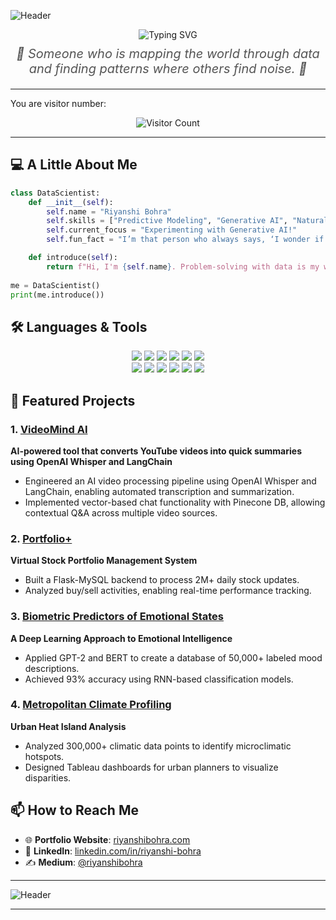 ![Header](https://capsule-render.vercel.app/api?type=waving&color=gradient&height=200&text=Welcome%20to%20My%20Profile!&fontAlign=50&fontSize=40)

<div align="center">
  
  <!-- Typing effect for "Hi! I'm Riyanshi Bohra 👋" -->
  <img src="https://readme-typing-svg.herokuapp.com?font=Fira+Code&size=28&color=F75C7E&lines=Hi!+I'm+Riyanshi+Bohra+!+👋" alt="Typing SVG" />
  
  <!-- The quote styled beneath the name -->
  <p style="font-size: 20px; font-style: italic; color: #555; margin-top: 10px;">
    🌟 Someone who is mapping the world through data and finding patterns where others find noise. 🌟
  </p>
</div>

---

You are visitor number:  

<div align="center">
  <img src="https://profile-counter.glitch.me/riyanshibohra/count.svg" alt="Visitor Count" />
</div>

---


## 💻 A Little About Me

```python
class DataScientist:
    def __init__(self):
        self.name = "Riyanshi Bohra"
        self.skills = ["Predictive Modeling", "Generative AI", "Natural Language Processing"]
        self.current_focus = "Experimenting with Generative AI!"
        self.fun_fact = "I’m that person who always says, ‘I wonder if we could analyze this,’ about completely random things."

    def introduce(self):
        return f"Hi, I'm {self.name}. Problem-solving with data is my way of making sense of this chaotic world."
        
me = DataScientist()
print(me.introduce())
```

## 🛠️ Languages & Tools  

<div align="center">

<img src="https://img.shields.io/badge/-Python-000?style=flat&logo=python" />
<img src="https://img.shields.io/badge/-R-276DC3?style=flat&logo=r&logoColor=white" />
<img src="https://img.shields.io/badge/-SQL-000?style=flat&logo=mysql" />
<img src="https://img.shields.io/badge/-TensorFlow-FF6F00?style=flat&logo=tensorflow&logoColor=white" />
<img src="https://img.shields.io/badge/-Tableau-E97627?style=flat&logo=tableau&logoColor=white" />
<img src="https://img.shields.io/badge/-PowerBI-F2C811?style=flat&logo=powerbi" />
<br>
<img src="https://img.shields.io/badge/-Google%20Cloud-4285F4?style=flat&logo=google-cloud&logoColor=white" />
<img src="https://img.shields.io/badge/-AWS-232F3E?style=flat&logo=amazon-aws&logoColor=white" />
<img src="https://img.shields.io/badge/-Git-F05032?style=flat&logo=git&logoColor=white" />
<img src="https://img.shields.io/badge/-HuggingFace-FFD000?style=flat&logo=huggingface&logoColor=black" />
<img src="https://img.shields.io/badge/-LangChain-0055A5?style=flat&logo=langchain&logoColor=white" />
<img src="https://img.shields.io/badge/-FastAPI-009688?style=flat&logo=fastapi&logoColor=white" />

</div>

## 🌟 Featured Projects  

### 1. [VideoMind AI](https://github.com/riyanshibohra/video-mind-AI)
**AI-powered tool that converts YouTube videos into quick summaries using OpenAI Whisper and LangChain**
- Engineered an AI video processing pipeline using OpenAI Whisper and LangChain, enabling automated transcription and summarization.
- Implemented vector-based chat functionality with Pinecone DB, allowing contextual Q&A across multiple video sources.
  
### 2. [Portfolio+](https://github.com/Portfolio-Simulation/PortfolioPlus)  
**Virtual Stock Portfolio Management System**  
- Built a Flask-MySQL backend to process 2M+ daily stock updates.  
- Analyzed buy/sell activities, enabling real-time performance tracking.  

### 3. [Biometric Predictors of Emotional States](https://github.com/riyanshibohra/Biometric-Predictors-of-Emotional-States)  
**A Deep Learning Approach to Emotional Intelligence**  
- Applied GPT-2 and BERT to create a database of 50,000+ labeled mood descriptions.  
- Achieved 93% accuracy using RNN-based classification models.  

### 4. [Metropolitan Climate Profiling](https://github.com/riyanshibohra/metropolitan-climate-profiling)  
**Urban Heat Island Analysis**  
- Analyzed 300,000+ climatic data points to identify microclimatic hotspots.  
- Designed Tableau dashboards for urban planners to visualize disparities.
  
## 📫 How to Reach Me  

- 🌐 **Portfolio Website**: [riyanshibohra.com](https://www.riyanshibohra.com/)  
- 💼 **LinkedIn**: [linkedin.com/in/riyanshi-bohra](https://www.linkedin.com/in/riyanshi-bohra/)  
- ✍️ **Medium**: [@riyanshibohra](https://medium.com/@riyanshibohra)
  
---

![Header](https://capsule-render.vercel.app/api?type=rect&color=gradient&text=Let%27s%20Explore!&height=80&fontAlign=50&fontSize=25)

---


